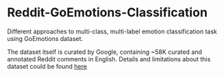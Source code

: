 # Reddit-GoEmotions-Classification
Different approaches to multi-class, multi-label emotion classification task using GoEmotions dataset.

The dataset itself is curated by Google, containing ~58K curated and annotated Reddit comments in English. Details and limitations about this dataset could be found [here]([https://github.com/new](https://github.com/google-research/google-research/blob/fd2ebbe1cdbd39f3486c0d9812b37214673c3c9d/goemotions/README.md)https://github.com/google-research/google-research/blob/fd2ebbe1cdbd39f3486c0d9812b37214673c3c9d/goemotions/README.md)
